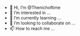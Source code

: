 - 👋 Hi, I’m @Thenichoftime
- 👀 I’m interested in ...
- 🌱 I’m currently learning ...
- 💞️ I’m looking to collaborate on ...
- 📫 How to reach me ...

<!---
Thenichoftime/Thenichoftime is a ✨ special ✨ repository because its `README.md` (this file) appears on your GitHub profile.
You can click the Preview link to take a look at your changes.
--->
